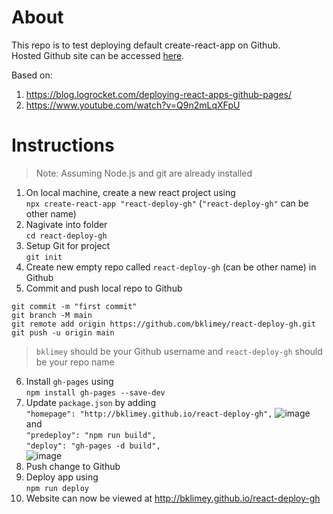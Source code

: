 # About

This repo is to test deploying default create-react-app on Github. <br>
Hosted Github site can be accessed [here](http://bklimey.github.io/react-deploy-gh).

Based on:
1. https://blog.logrocket.com/deploying-react-apps-github-pages/
2. https://www.youtube.com/watch?v=Q9n2mLqXFpU

# Instructions
> Note: Assuming Node.js and git are already installed
1. On local machine, create a new react project using <br>
`npx create-react-app "react-deploy-gh"` (`"react-deploy-gh"` can be other name)
2. Nagivate into folder <br>
`cd react-deploy-gh`
3. Setup Git for project <br>
`git init`
4. Create new empty repo called `react-deploy-gh` (can be other name) in Github
5. Commit and push local repo to Github
```
git commit -m "first commit"
git branch -M main
git remote add origin https://github.com/bklimey/react-deploy-gh.git
git push -u origin main
```
> `bklimey` should be your Github username and `react-deploy-gh` should be your repo name
6. Install `gh-pages` using <br>
`npm install gh-pages --save-dev`
7. Update `package.json` by adding <br>
`"homepage": "http://bklimey.github.io/react-deploy-gh",`
![image](https://user-images.githubusercontent.com/79616664/236174348-c48f786b-ef28-4615-85c2-d96950f1878a.png)
and <br>
`"predeploy": "npm run build",` <br>
`"deploy": "gh-pages -d build",` <br>
![image](https://user-images.githubusercontent.com/79616664/236174424-50565099-1eef-4918-b246-cb586a6626b7.png)
8. Push change to Github
9. Deploy app using <br>
`npm run deploy`
10. Website can now be viewed at http://bklimey.github.io/react-deploy-gh
